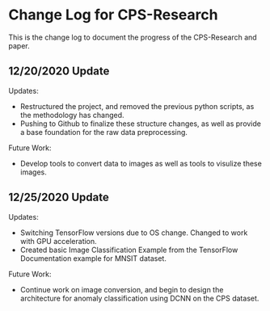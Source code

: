 # Change Log for CPS-Research
This is the change log to document the progress of the CPS-Research and paper. 

## 12/20/2020 Update
Updates:
* Restructured the project, and removed the previous python scripts, as the methodology has changed.
* Pushing to Github to finalize these structure changes, as well as provide a base foundation for the raw data preprocessing. 

Future Work:
* Develop tools to convert data to images as well as tools to visulize these images.

## 12/25/2020 Update
Updates:
* Switching TensorFlow versions due to OS change. Changed to work with GPU acceleration.
* Created basic Image Classification Example from the TensorFlow Documentation example for MNSIT dataset.

Future Work:
* Continue work on image conversion, and begin to design the architecture for anomaly classification using DCNN on the CPS dataset.